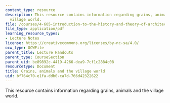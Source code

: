 ```yaml
---
content_type: resource
description: This resource contains information regarding grains, animals and the
  village world.
file: /courses/4-605-introduction-to-the-history-and-theory-of-architecture-spring-2012/bf764c70e1faddb0ca7d766d42322622_MIT4_605S12_lec04.pdf
file_type: application/pdf
learning_resource_types:
- Lecture Notes
license: https://creativecommons.org/licenses/by-nc-sa/4.0/
ocw_type: OCWFile
parent_title: Lecture Handouts
parent_type: CourseSection
parent_uid: be89892c-4419-4266-dea9-7cf1c2884c08
resourcetype: Document
title: Grains, animals and the village world
uid: bf764c70-e1fa-ddb0-ca7d-766d42322622
---
```

This resource contains information regarding grains, animals and the village world.